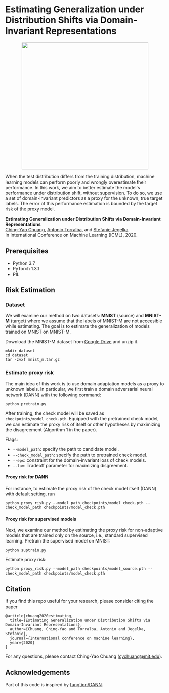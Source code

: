 # Estimating Generalization under Distribution Shifts via Domain-Invariant Representations

<p align='center'>
<img src='https://github.com/chingyaoc/estimating-generalization/blob/master/misc/fig1.png?raw=true' width='400'/>
</p>

When the test distribution differs from the training distribution, machine learning models can perform poorly and wrongly overestimate their performance. In this work, we aim to better estimate the model's performance under distribution shift, without supervision. To do so, we use a set of domain-invariant predictors as a proxy for the unknown, true target labels. The error of this performance estimation is bounded by the target risk of the proxy model. 

**Estimating Generalization under Distribution Shifts via Domain-Invariant Representations**
<br/>
[Ching-Yao Chuang](https://chingyaoc.github.io/), 
[Antonio Torralba](http://web.mit.edu/torralba/www/), and
[Stefanie Jegelka](https://people.csail.mit.edu/stefje/)
<br/>
In International Conference on Machine Learning (ICML), 2020.


## Prerequisites
- Python 3.7 
- PyTorch 1.3.1
- PIL


## Risk Estimation


### Dataset
We will examine our method on two datasets: **MNIST** (source) and **MNIST-M** (target) where we assume that the labels of MNIST-M are not acceesible while estimating. The goal is to estimate the generalization of models trained on MNIST on MNIST-M.

Download the MNIST-M dataset from [Google Drive](https://drive.google.com/open?id=1iij6oj3akjJtaVe9eV-6UnRPJSO4GpdH) and unzip it. 
```
mkdir dataset
cd dataset
tar -zvxf mnist_m.tar.gz
```

### Estimate proxy risk
The main idea of this work is to use domain adaptation models as a proxy to unknown labels. In particular, we first train a domain adversarial neural network (DANN) with the following command: 
```
python pretrain.py
```
After training, the check model will be saved as `checkpoints/model_check.pth`. Equipped with the pretrained check model, we can estimate the proxy risk of itself or other hypotheses by maximizing the disagreement (Algorithm 1 in the paper). 

Flags: 

 - `--model_path`: specify the path to candidate model.
 - `--check_model_path`: specify the path to pretrained check model.
 - `--eps`: constraint for the domain-invariant loss of check models.
 - `--lam`: Tradeoff parameter for maximizing disgreement.

#### Proxy risk for DANN
For instance, to estimate the proxy risk of the check model itself (DANN) with default setting, run
```
python proxy_risk.py --model_path checkpoints/model_check.pth --check_model_path checkpoints/model_check.pth
```
#### Proxy risk for supervised models
Next, we examine our method by estimating the proxy risk for non-adaptive models that are trained only on the source, i.e., standard supervised learning. Pretrain the supervised model on MNIST:
```
python suptrain.py
```
Estimate proxy risk:
```
python proxy_risk.py --model_path checkpoints/model_source.pth --check_model_path checkpoints/model_check.pth
```

## Citation

If you find this repo useful for your research, please consider citing the paper

```
@article{chuang2020estimating,
  title={Estimating Generalization under Distribution Shifts via Domain-Invariant Representations},
  author={Chuang, Ching-Yao and Torralba, Antonio and Jegelka, Stefanie},
  journal={International conference on machine learning},
  year={2020}
}
```
For any questions, please contact Ching-Yao Chuang (cychuang@mit.edu).

## Acknowledgements

Part of this code is inspired by [fungtion/DANN](https://github.com/fungtion/DANN).
